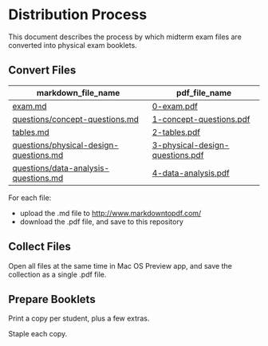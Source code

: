 # Distribution Process

This document describes the process by which midterm exam files are converted into physical exam booklets.

## Convert Files

markdown_file_name | pdf_file_name
--- | ---
[exam.md](/resources/exams/midterm/exam.md) | [0-exam.pdf](/resources/exams/midterm/distribution/0-exam.pdf)
[questions/concept-questions.md](/resources/exams/midterm/tables.md) | [1-concept-questions.pdf](/resources/exams/midterm/distribution/1-concept-questions.pdf)
[tables.md](/resources/exams/midterm/tables.md) | [2-tables.pdf](/resources/exams/midterm/distribution/2-tables.pdf)
[questions/physical-design-questions.md](/resources/exams/midterm/questions/physical-design-questions.md) | [3-physical-design-questions.pdf](/resources/exams/midterm/distribution/3-physical-design-questions.pdf)
[questions/data-analysis-questions.md](/resources/exams/midterm/questions/data-analysis-questions.md) | [4-data-analysis.pdf](/resources/exams/midterm/distribution/4-data-analysis.pdf)

For each file:

 + upload the .md file to http://www.markdowntopdf.com/
 + download the .pdf file, and save to this repository

## Collect Files

Open all files at the same time in Mac OS Preview app,
 and save the collection as a single .pdf file.

## Prepare Booklets

Print a copy per student, plus a few extras.

Staple each copy.
